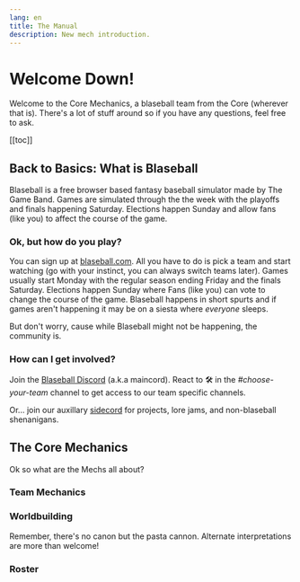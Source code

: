 ```yaml
---
lang: en
title: The Manual
description: New mech introduction.
---
```


# Welcome Down! 
Welcome to the Core Mechanics, a blaseball team from the Core (wherever that is). There's a lot of stuff around so if you have any questions, feel free to ask.

[[toc]]

## Back to Basics: What is Blaseball
Blaseball is a free browser based fantasy baseball simulator made by The Game Band. Games are simulated through the the week with the playoffs and finals happening Saturday. Elections happen Sunday and allow fans (like you) to affect the course of the game.

### Ok, but how do you play?
You can sign up at [blaseball.com](https://blaseball.com). All you have to do is pick a team and start watching (go with your instinct, you can always switch teams later). Games usually start Monday with the regular season ending Friday and the finals Saturday. Elections happen Sunday where Fans (like you) can vote to change the course of the game. Blaseball happens in short spurts and if games aren't happening it may be on a siesta where *everyone* sleeps. 

But don't worry, cause while Blaseball might not be happening, the community is. 

### How can I get involved?
Join the [Blaseball Discord](https://discord.com/invite/3uFgJhu) (a.k.a maincord). React to :hammer_and_wrench: in the *#choose-your-team* channel to get access to our team specific channels.

Or... join our auxillary [sidecord](https://discord.gg/Qjvr2wMbsu) for projects, lore jams, and non-blaseball shenanigans.

## The Core Mechanics
Ok so what are the Mechs all about?

### Team Mechanics

### Worldbuilding
Remember, there's no canon but the pasta cannon. Alternate interpretations are more than welcome!

### Roster

